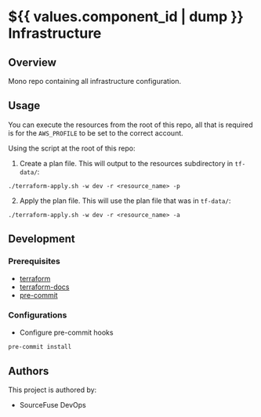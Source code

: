 # ${{ values.component_id | dump }} Infrastructure  

## Overview

Mono repo containing all infrastructure configuration.  

## Usage
You can execute the resources from the root of this repo, all that is required is for the `AWS_PROFILE` to be set to the correct account.  

Using the script at the root of this repo:  
1. Create a plan file. This will output to the resources subdirectory in `tf-data/`:  
  ```
  ./terraform-apply.sh -w dev -r <resource_name> -p
  ```
2. Apply the plan file. This will use the plan file that was in `tf-data/`:  
  ```
  ./terraform-apply.sh -w dev -r <resource_name> -a
  ```

## Development

### Prerequisites

- [terraform](https://learn.hashicorp.com/terraform/getting-started/install#installing-terraform)
- [terraform-docs](https://github.com/segmentio/terraform-docs)
- [pre-commit](https://pre-commit.com/#install)

### Configurations

- Configure pre-commit hooks
```sh
pre-commit install
```

## Authors

This project is authored by:  

* SourceFuse DevOps
